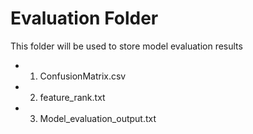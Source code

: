 # Evaluation Folder

This folder will be used to store model evaluation results

- 1. ConfusionMatrix.csv
- 2. feature_rank.txt
- 3. Model_evaluation_output.txt
